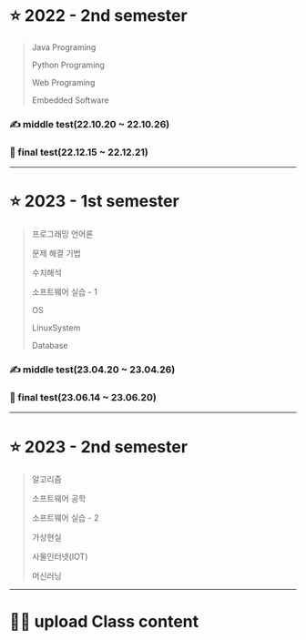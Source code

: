 # ⭐ 2022 - 2nd semester

> Java Programing
> 
> Python Programing
> 
> Web Programing
> 
> Embedded Software

### ✍ middle test(22.10.20 ~ 22.10.26)

### 🙏 final test(22.12.15 ~ 22.12.21)

---
# ⭐ 2023 - 1st semester

> 프로그래밍 언어론
>
> 문제 해결 기법
> 
> 수치해석
> 
> 소프트웨어 실습 - 1
> 
> OS
> 
> LinuxSystem
> 
> Database

### ✍ middle test(23.04.20 ~ 23.04.26)

### 🙏 final test(23.06.14 ~ 23.06.20)

---
# ⭐ 2023 - 2nd semester

> 알고리즘
> 
> 소프트웨어 공학
> 
> 소프트웨어 실습 - 2
> 
> 가상현실
> 
> 사물인터넷(IOT)
> 
> 머신러닝

---
# 👨‍💻 upload Class content